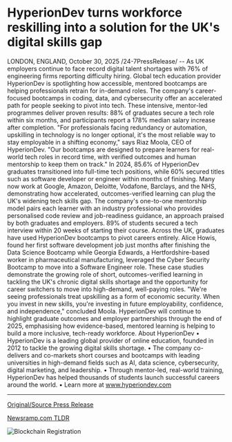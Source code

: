 # HyperionDev turns workforce reskilling into a solution for the UK's digital skills gap

LONDON, ENGLAND, October 30, 2025 /24-7PressRelease/ -- As UK employers continue to face record digital talent shortages with 76% of engineering firms reporting difficulty hiring. Global tech education provider HyperionDev is spotlighting how accessible, mentored bootcamps are helping professionals retrain for in-demand roles.   The company's career-focused bootcamps in coding, data, and cybersecurity offer an accelerated path for people seeking to pivot into tech. These intensive, mentor-led programmes deliver proven results: 88% of graduates secure a tech role within six months, and participants report a 178% median salary increase after completion.  "For professionals facing redundancy or automation, upskilling in technology is no longer optional, it's the most reliable way to stay employable in a shifting economy," says Riaz Moola, CEO of HyperionDev. "Our bootcamps are designed to prepare learners for real-world tech roles in record time, with verified outcomes and human mentorship to keep them on track."  In 2024, 85.6% of HyperionDev graduates transitioned into full-time tech positions, while 60% secured titles such as software developer or engineer within months of finishing. Many now work at Google, Amazon, Deloitte, Vodafone, Barclays, and the NHS, demonstrating how accelerated, outcomes-verified learning can plug the UK's widening tech skills gap.  The company's one-to-one mentorship model pairs each learner with an industry professional who provides personalised code review and job-readiness guidance, an approach praised by both graduates and employers. 89% of students secured a tech interview within 20 weeks of starting their course.  Across the UK, graduates have used HyperionDev bootcamps to pivot careers entirely. Alice Howis, found her first software development job just months after finishing the Data Science Bootcamp while Georgia Edwards, a Hertfordshire-based worker in pharmaceutical manufacturing, leveraged the Cyber Security Bootcamp to move into a Software Engineer role.  These case studies demonstrate the growing role of short, outcomes-verified learning in tackling the UK's chronic digital skills shortage and the opportunity for career switchers to move into high-demand, well-paying roles.  "We're seeing professionals treat upskilling as a form of economic security. When you invest in new skills, you're investing in future employability, confidence, and independence," concluded Moola.  HyperionDev will continue to highlight graduate outcomes and employer partnerships through the end of 2025, emphasising how evidence-based, mentored learning is helping to build a more inclusive, tech-ready workforce.  About HyperionDev • HyperionDev is a leading global provider of online education, founded in 2012 to tackle the growing digital skills shortage.  • The company co-delivers and co-markets short courses and bootcamps with leading universities in high-demand fields such as AI, data science, cybersecurity, digital marketing, and leadership.  • Through mentor-led, real-world training, HyperionDev has helped thousands of students launch successful careers around the world.  • Learn more at www.hyperiondev.com 

---

[Original/Source Press Release](https://www.24-7pressrelease.com/press-release/528185/hyperiondev-turns-workforce-reskilling-into-a-solution-for-the-uks-digital-skills-gap)
                    

[Newsramp.com TLDR](https://newsramp.com/curated-news/tech-bootcamps-bridge-uk-skills-gap-with-88-job-placement-rate/5ae23685ad988a6577d98fa9bbb35f6a) 

 

 



![Blockchain Registration](https://cdn.newsramp.app/24-7PressRelease/qrcode/2510/30/duneyDxc.webp)